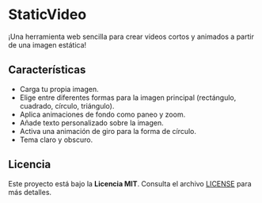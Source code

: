 #  StaticVideo

¡Una herramienta web sencilla para crear videos cortos y animados a partir de una imagen estática!

## Características

* Carga tu propia imagen.
* Elige entre diferentes formas para la imagen principal (rectángulo, cuadrado, círculo, triángulo).
* Aplica animaciones de fondo como paneo y zoom.
* Añade texto personalizado sobre la imagen.
* Activa una animación de giro para la forma de círculo.
* Tema claro y obscuro.

## Licencia

Este proyecto está bajo la **Licencia MIT**. Consulta el archivo [LICENSE](LICENSE) para más detalles.